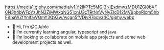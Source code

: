 https://media1.giphy.com/media/v1.Y2lkPTc5MGI3NjExdmwzMDU1ZGl0bXF0N3h4bWFpYzJhN3ZjMWxqNG51cnU3cTRtNnVyNyZlcD12MV9pbnRlcm5hbF9naWZfYnlfaWQmY3Q9Zw/wcgn5fVDjvR7pdvz4C/giphy.webp
- 👋 Hi, I’m @GJablo
- 🌱 I’m currently learning angular, typescript and java
- 💞️ I’m looking to collaborate on mobile app projects and some web development projects as well.


<!---
GJablo/GJablo is a ✨ special ✨ repository because its `README.md` (this file) appears on your GitHub profile.
You can click the Preview link to take a look at your changes.
--->
